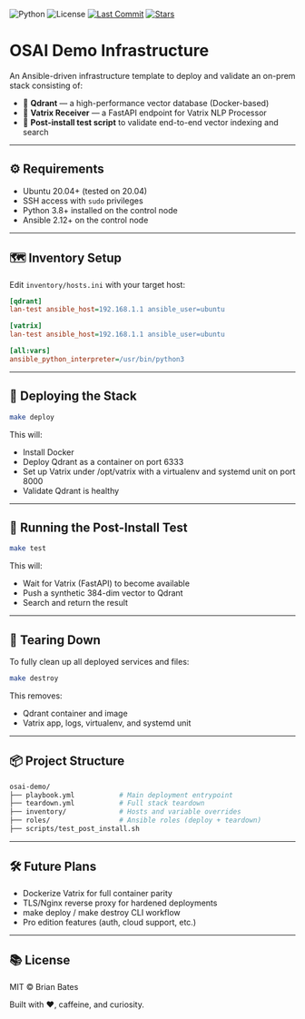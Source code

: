 ![Python](https://img.shields.io/badge/python-3.8-blue)  ![License](https://img.shields.io/badge/license-MIT-green) [![Last Commit](https://img.shields.io/github/last-commit/brianbatesactual/OSAI-Demo)](https://github.com/brianbatesactual/vatrix) [![Stars](https://img.shields.io/github/stars/brianbatesactual/vatrix?style=social)](https://github.com/brianbatesactual/OSAI-Demo)

# OSAI Demo Infrastructure

An Ansible-driven infrastructure template to deploy and validate an on-prem stack consisting of:

- 🧠 **Qdrant** — a high-performance vector database (Docker-based)
- 🔌 **Vatrix Receiver** — a FastAPI endpoint for Vatrix NLP Processor
- 🧪 **Post-install test script** to validate end-to-end vector indexing and search

---

## ⚙️ Requirements

- Ubuntu 20.04+ (tested on 20.04)
- SSH access with `sudo` privileges
- Python 3.8+ installed on the control node
- Ansible 2.12+ on the control node

---

## 🗺 Inventory Setup

Edit `inventory/hosts.ini` with your target host:

```ini
[qdrant]
lan-test ansible_host=192.168.1.1 ansible_user=ubuntu

[vatrix]
lan-test ansible_host=192.168.1.1 ansible_user=ubuntu

[all:vars]
ansible_python_interpreter=/usr/bin/python3
```

---

## 🚀 Deploying the Stack

```bash
make deploy
```

This will:
- Install Docker
- Deploy Qdrant as a container on port 6333
- Set up Vatrix under /opt/vatrix with a virtualenv and systemd unit on port 8000
- Validate Qdrant is healthy

---

## 🧪 Running the Post-Install Test

```bash
make test
```

This will:
- Wait for Vatrix (FastAPI) to become available
- Push a synthetic 384-dim vector to Qdrant
- Search and return the result

---

## 🔁 Tearing Down
To fully clean up all deployed services and files:

```bash
make destroy
```

This removes:
- Qdrant container and image
- Vatrix app, logs, virtualenv, and systemd unit

---

## 📦 Project Structure

```bash
osai-demo/
├── playbook.yml           # Main deployment entrypoint
├── teardown.yml           # Full stack teardown
├── inventory/             # Hosts and variable overrides
├── roles/                 # Ansible roles (deploy + teardown)
├── scripts/test_post_install.sh
```

---

## 🛠 Future Plans

- Dockerize Vatrix for full container parity
- TLS/Nginx reverse proxy for hardened deployments
- make deploy / make destroy CLI workflow
- Pro edition features (auth, cloud support, etc.)

---

## 📚 License

MIT © Brian Bates

Built with ❤️, caffeine, and curiosity.